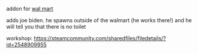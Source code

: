 addon for [wal mart](https://github.com/bongus-jive/wal-mart)

adds joe biden. he spawns outside of the walmart (he works there!) and he will tell you that there is no toilet

workshop: https://steamcommunity.com/sharedfiles/filedetails/?id=2548909955
